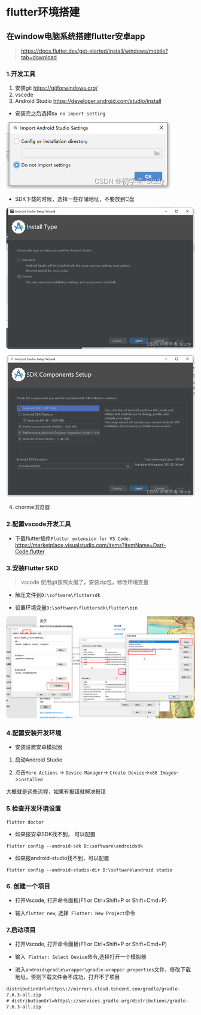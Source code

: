 # flutter环境搭建


## 在window电脑系统搭建flutter安卓app

> https://docs.flutter.dev/get-started/install/windows/mobile?tab=download

### 1.开发工具
1. 安装git https://gitforwindows.org/
2. vscode
3. Android Studio https://developer.android.com/studio/install
  - 安装完之后选择`Do no import setting`
<p>
  <img src="../.vitepress/public/start/1.png" alt="vitepress init screenshot" style="border-radius:8px">
</p>

  - SDK下载的时候，选择一些存储地址，不要放到C盘
<p>
  <img src="../.vitepress/public/start/2.png" alt="vitepress init screenshot" style="border-radius:8px">
</p>  

<p>
  <img src="../.vitepress/public/start/3.png" alt="vitepress init screenshot" style="border-radius:8px">
</p>  

4. chorme浏览器

### 2.配置vscode开发工具

- 下载flutter插件`Flutter extension for VS Code.`
https://marketplace.visualstudio.com/items?itemName=Dart-Code.flutter


### 3.安装Flutter SKD
> vscode 使用git按照太慢了，安装zip包，修改环境变量

- 解压文件到`D:\software\fluttersdk`

- 设置环境变量`D:\software\fluttersdk\flutter\bin`
<p>
  <img src="../.vitepress/public/start/4.jpg" alt="vitepress init screenshot" style="border-radius:8px">
</p>  


### 4.配置安装开发环境

- 安装设置安卓模拟器

1. 启动Android Studio

2. 点击`More Actions` -> ` Device Manager `-> `Create Device`->`x86 Images`->`installed`

 大概就是这些流程，如果有报错就解决报错

 ### 5.检查开发环境设置

 ```
 flutter doctor
 ```

 - 如果报安卓SDK找不到， 可以配置
 ```
flutter config --android-sdk D:\software\androidsdk
 ```

 - 如果报android-studio找不到，可以配置
 ```
 flutter config --android-studio-dir D:\software\android studio
 ```


 ### 6. 创建一个项目

 - 打开Vscode, 打开命令面板(F1 or Ctrl+Shift+P or Shift+Cmd+P)

 - 输入`flutter new`, 选择` Flutter: New Project`命令

 ### 7.启动项目

 - 打开Vscode, 打开命令面板(F1 or Ctrl+Shift+P or Shift+Cmd+P)

 - 输入` Flutter: Select Device`命令,选择打开一个模拟器

 - 进入`android\gradle\wrapper\gradle-wrapper.properties`文件，修改下载地址，否则下载文件会不成功，打开不了项目

 ```
 distributionUrl=https\://mirrors.cloud.tencent.com/gradle/gradle-7.6.3-all.zip
# distributionUrl=https\://services.gradle.org/distributions/gradle-7.6.3-all.zip

 ```

 